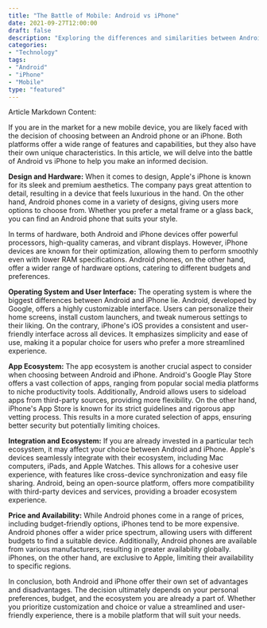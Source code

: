 ```yaml
--- 
title: "The Battle of Mobile: Android vs iPhone" 
date: 2021-09-27T12:00:00 
draft: false 
description: "Exploring the differences and similarities between Android and iPhone mobile platforms." 
categories: 
- "Technology" 
tags: 
- "Android" 
- "iPhone" 
- "Mobile" 
type: "featured" 
--- 
```


Article Markdown Content:

If you are in the market for a new mobile device, you are likely faced with the decision of choosing between an Android phone or an iPhone. Both platforms offer a wide range of features and capabilities, but they also have their own unique characteristics. In this article, we will delve into the battle of Android vs iPhone to help you make an informed decision.

**Design and Hardware:** When it comes to design, Apple's iPhone is known for its sleek and premium aesthetics. The company pays great attention to detail, resulting in a device that feels luxurious in the hand. On the other hand, Android phones come in a variety of designs, giving users more options to choose from. Whether you prefer a metal frame or a glass back, you can find an Android phone that suits your style.

In terms of hardware, both Android and iPhone devices offer powerful processors, high-quality cameras, and vibrant displays. However, iPhone devices are known for their optimization, allowing them to perform smoothly even with lower RAM specifications. Android phones, on the other hand, offer a wider range of hardware options, catering to different budgets and preferences.

**Operating System and User Interface:** The operating system is where the biggest differences between Android and iPhone lie. Android, developed by Google, offers a highly customizable interface. Users can personalize their home screens, install custom launchers, and tweak numerous settings to their liking. On the contrary, iPhone's iOS provides a consistent and user-friendly interface across all devices. It emphasizes simplicity and ease of use, making it a popular choice for users who prefer a more streamlined experience.

**App Ecosystem:** The app ecosystem is another crucial aspect to consider when choosing between Android and iPhone. Android's Google Play Store offers a vast collection of apps, ranging from popular social media platforms to niche productivity tools. Additionally, Android allows users to sideload apps from third-party sources, providing more flexibility. On the other hand, iPhone's App Store is known for its strict guidelines and rigorous app vetting process. This results in a more curated selection of apps, ensuring better security but potentially limiting choices.

**Integration and Ecosystem:** If you are already invested in a particular tech ecosystem, it may affect your choice between Android and iPhone. Apple's devices seamlessly integrate with their ecosystem, including Mac computers, iPads, and Apple Watches. This allows for a cohesive user experience, with features like cross-device synchronization and easy file sharing. Android, being an open-source platform, offers more compatibility with third-party devices and services, providing a broader ecosystem experience.

**Price and Availability:** While Android phones come in a range of prices, including budget-friendly options, iPhones tend to be more expensive. Android phones offer a wider price spectrum, allowing users with different budgets to find a suitable device. Additionally, Android phones are available from various manufacturers, resulting in greater availability globally. iPhones, on the other hand, are exclusive to Apple, limiting their availability to specific regions.

In conclusion, both Android and iPhone offer their own set of advantages and disadvantages. The decision ultimately depends on your personal preferences, budget, and the ecosystem you are already a part of. Whether you prioritize customization and choice or value a streamlined and user-friendly experience, there is a mobile platform that will suit your needs.
